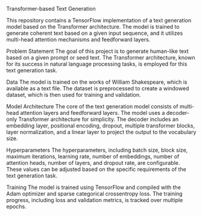 Transformer-based Text Generation

This repository contains a TensorFlow implementation of a text generation model based on the Transformer architecture. The model is trained to generate coherent text based on a given input sequence, and it utilizes multi-head attention mechanisms and feedforward layers.

Problem Statement
The goal of this project is to generate human-like text based on a given prompt or seed text. The Transformer architecture, known for its success in natural language processing tasks, is employed for this text generation task.

Data
The model is trained on the works of William Shakespeare, which is available as a text file. The dataset is preprocessed to create a windowed dataset, which is then used for training and validation.

Model Architecture
The core of the text generation model consists of multi-head attention layers and feedforward layers. The model uses a decoder-only Transformer architecture for simplicity. The decoder includes an embedding layer, positional encoding, dropout, multiple transformer blocks, layer normalization, and a linear layer to project the output to the vocabulary size.

Hyperparameters
The hyperparameters, including batch size, block size, maximum iterations, learning rate, number of embeddings, number of attention heads, number of layers, and dropout rate, are configurable. These values can be adjusted based on the specific requirements of the text generation task.

Training
The model is trained using TensorFlow and compiled with the Adam optimizer and sparse categorical crossentropy loss. The training progress, including loss and validation metrics, is tracked over multiple epochs.
